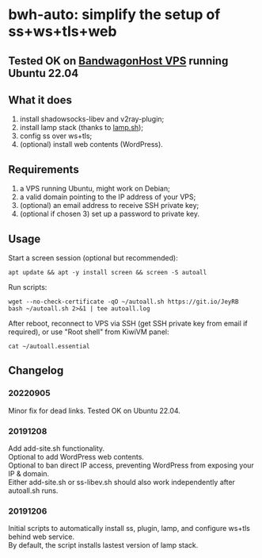 # bwh-auto: simplify the setup of ss+ws+tls+web

## Tested OK on [BandwagonHost VPS](https://tinyurl.com/y4v2rl2u) running Ubuntu 22.04

## What it does

1) install shadowsocks-libev and v2ray-plugin;
2) install lamp stack (thanks to [lamp.sh](https://lamp.sh));
3) config ss over ws+tls;
4) (optional) install web contents (WordPress).

## Requirements

1) a VPS running Ubuntu, might work on Debian;
2) a valid domain pointing to the IP address of your VPS;
3) (optional) an email address to receive SSH private key;
4) (optional if chosen 3) set up a password to private key.

## Usage

Start a screen session (optional but recommended):

```
apt update && apt -y install screen && screen -S autoall
```
Run scripts:  

```
wget --no-check-certificate -qO ~/autoall.sh https://git.io/JeyRB
bash ~/autoall.sh 2>&1 | tee autoall.log
```
After reboot, reconnect to VPS via SSH (get SSH private key from email if required), or use "Root shell" from KiwiVM panel:

```
cat ~/autoall.essential
```

## Changelog

### 20220905

Minor fix for dead links. Tested OK on Ubuntu 22.04.

### 20191208

Add add-site.sh functionality.  
Optional to add WordPress web contents.  
Optional to ban direct IP access, preventing WordPress from exposing your IP & domain.  
Either add-site.sh or ss-libev.sh should also work independently after autoall.sh runs.

### 20191206

Initial scripts to automatically install ss, plugin, lamp, and configure ws+tls behind web service.  
By default, the script installs lastest version of lamp stack.
